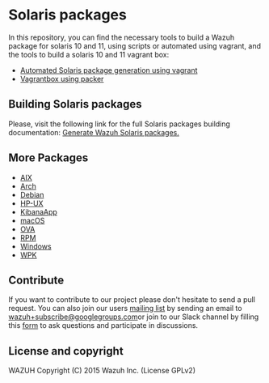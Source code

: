 # Solaris packages

In this repository, you can find the necessary tools to build a Wazuh package for solaris 10 and 11, using scripts or automated using vagrant, and the tools to build a solaris 10 and 11 vagrant box:

- [Automated Solaris package generation using vagrant](/solaris/package_generation/README.md)
- [Vagrantbox using packer](/solaris/packer/README.md)

## Building Solaris packages

Please, visit the following link for the full Solaris packages building documentation: [Generate Wazuh Solaris packages.](https://documentation.wazuh.com/current/development/packaging/generate-sol-package.html)

## More Packages

- [AIX](/aix/README.md)
- [Arch](/arch/README.md)
- [Debian](/debs/README.md)
- [HP-UX](/hp-ux/README.md)
- [KibanaApp](/wazuhapp/README.md)
- [macOS](/macos/README.md)
- [OVA](/ova/README.md)
- [RPM](/rpms/README.md)
- [Windows](/windows/README.md)
- [WPK](/wpk/README.md)

## Contribute

If you want to contribute to our project please don't hesitate to send a pull request. You can also join our users [mailing list](https://groups.google.com/d/forum/wazuh) by sending an email to [wazuh+subscribe@googlegroups.com](mailto:wazuh+subscribe@googlegroups.com)or join to our Slack channel by filling this [form](https://wazuh.com/community/join-us-on-slack/) to ask questions and participate in discussions.

## License and copyright

WAZUH
Copyright (C) 2015 Wazuh Inc.  (License GPLv2)
